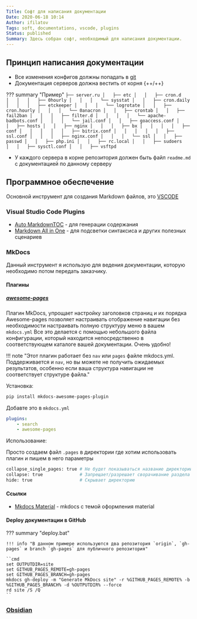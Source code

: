 ```yaml
---
Title: Софт для написания документации
Date: 2020-06-18 10:14
Author: ifilatov
Tags: soft, documentations, vscode, plugins
Status: published
Summary: Здесь собран софт, необходимый для написания документации.
---
```

## Принцип написания документации

- Все изменения конфигов должны попадать в [git](https://git-scm.com/)
- Документация серверов должна вестить от корня {++/++}

??? summary "Пример"
    ```
    ├── server.ru
    │   ├── etc
    │   │   ├── cron.d
    │   │   │   ├── 0hourly
    │   │   │   └── sysstat
    │   │   ├── cron.daily
    │   │   │   ├── etckeeper
    │   │   │   └── logrotate
    │   │   ├── cron.hourly
    │   │   │   └── 0anacron
    │   │   ├── crontab
    │   │   ├── fail2ban
    │   │   │   ├── filter.d
    │   │   │   │   └── apache-badbots.conf
    │   │   │   └── jail.conf
    │   │   ├── goaccess.conf
    │   │   ├── hosts
    │   │   ├── nginx
    │   │   │   ├── bx
    │   │   │   │   ├── conf
    │   │   │   │   │   ├── bitrix.conf
    │   │   │   │   │   ├── ssl.conf
    │   │   │   ├── nginx.conf
    │   │   │   └── ssl
    │   │   ├── passwd
    │   │   ├── php.ini
    │   │   ├── rc.local
    │   │   ├── sudoers
    │   │   ├── sysctl.conf
    │   │   ├── vsftpd
    ```

- У каждого сервера в корне репозитория должен быть файл `readme.md` с документацией по данному серверу

## Программное обеспечение

Основной инструмент для создания Markdown файлов, это [VSCODE](https://code.visualstudio.com/)

### Visual Studio Code Plugins

- [Auto MarkdownTOC](https://github.com/huntertran/markdown-toc) - для генерации содержания
- [Markdown All in One](https://github.com/yzhang-gh/vscode-markdown) - для подсветки синтаксиса и других полезных сценариев

### MkDocs

Данный инструмент я использую для ведения документации, которую необходимо потом передать заказчику.

#### Плагины

##### [awesome-pages](https://github.com/lukasgeiter/mkdocs-awesome-pages-plugin)

Плагин MkDocs, упрощает настройку заголовков страниц и их порядка
Awesome-pages позволяет настраивать отображение навигации без необходимости настраивать полную структуру меню в вашем `mkdocs.yml`
Все это делается с помощью небольшого файла конфигурации, который находится непосредственно в соответствующем каталоге вашей документации. Очень удобно!

!!! note "Этот плагин работает без `nav` или `pages` файле mkdocs.yml. Поддерживается и `nav`, но вы можете не получить ожидаемых результатов, особенно если ваша структура навигации не соответствует структуре файла."

Установка:

```sh
pip install mkdocs-awesome-pages-plugin
```

Добавте это в `mkdocs.yml`

```yaml
plugins:
    - search
    - awesome-pages
```

Использование:

Просто создаем файл `.pages` в директории где хотим использовать плагин и пишем в него параметры

```sh
collapse_single_pages: true # Не будет показываться название директории, в место него будет показан заголовок первого `md` файла в каталоге
collapse: true              # Запрещает/разрешает сворачивание раздела
hide: true                  # Скрывает директорию
```


#### Ссылки

- [Mkdocs Material](https://squidfunk.github.io/mkdocs-material/) - mkdocs с темой оформления material

#### Deploy документации в GitHub

??? summary "deploy.bat"

    !!! info "В данном примере используются два репозитория `origin`, `gh-pages` и branch `gh-pages` для публичного репозитория"

    ``cmd
    set OUTPUTDIR=site
    set GITHUB_PAGES_REMOTE=gh-pages
    set GITHUB_PAGES_BRANCH=gh-pages
    mkdocs gh-deploy -m "Generate MkDocs site" -r %GITHUB_PAGES_REMOTE% -b %GITHUB_PAGES_BRANCH% -d %OUTPUTDIR% --force
    rd site /S /Q
    ``

### [Obsidian](../Obsidian.md)